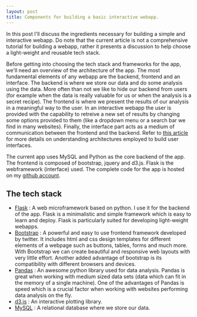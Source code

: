```yaml
---
layout: post
title: Components for building a basic interactive webapp.
---
```


In this post I'll discuss the ingredients necessary for building a simple and interactive webapp. Do note that the current article is not a comprehensive tutorial for building a webapp, rather it presents a discussion to help choose a light-weight and reusable tech stack.

Before getting into choosing the tech stack and frameworks for the app, we'll need an overview of the architecture of the app. The most fundamental elements of any webapp are the backend, frontend and an interface. The backend is where we store our data and do some analysis using the data. More often than not we like to hide our backend from users (for example when the data is really valuable for us or when the analysis is a secret recipe). The frontend is where we present the results of our analysis in a meaningful way to the user. In an interactive webapp the user is provided with the capability to retreive a new set of results by changing some options provided to them (like a dropdown menu or a search bar we find in many websites). Finally, the interface part acts as a medium of communication between the frontend and the backend. Refer to [this article](http://en.wikipedia.org/wiki/Model%E2%80%93view%E2%80%93controller) for more details on understanding architectures employed to build user interfaces.

The current app uses MySQL and Python as the core backend of the app. The frontend is composed of bootstrap, jquery and d3.js. Flask is the webframework (interface) used. The complete code for the app is hosted on my [github account](https://github.com/bharatreddy/cricstats).

## The tech stack

- [Flask](http://flask.pocoo.org/) : A web microframework based on python. I use it for the backend of the app. Flask is a minimalistic and simple framework which is easy to learn and deploy. Flask is particularly suited for developing light-weight webapps.
- [Bootstrap](http://getbootstrap.com/) : A powerful and easy to use frontend framework developed by twitter. It includes html and css design templates for different elements of a webpage such as buttons, tables, forms and much more. With Bootstrap we can create beautiful and responsive web layouts with very little effort. Another added advantage of bootstrap is its compatibility with different browsers and devices.
- [Pandas](http://pandas.pydata.org/) : An awesome python library used for data analysis. Pandas is great when working with medium sized data sets (data which can fit in the memory of a single machine). One of the advantages of Pandas is speed which is a crucial factor when working with websites performing data analysis on the fly.
- [d3.js](http://d3js.org/) : An interactive plotting library.
- [MySQL](http://www.mysql.com/) : A relational database where we store our data.